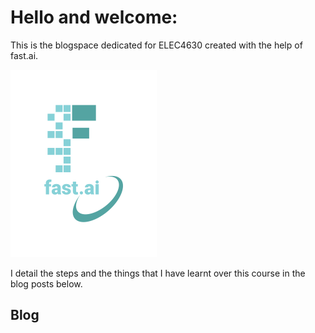 # Hello and welcome:

This is the blogspace dedicated for ELEC4630 created with the help of fast.ai.

![Image of fast.ai logo](images/logo.png)

I detail the steps and the things that I have learnt over this course in the blog posts below.

## Blog


